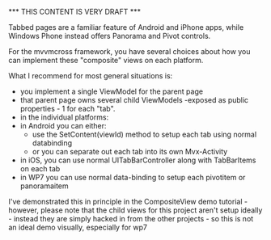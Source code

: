 *** THIS CONTENT IS VERY DRAFT ***

Tabbed pages are a familiar feature of Android and iPhone apps, while Windows Phone instead offers Panorama and Pivot controls.

For the mvvmcross framework, you have several choices about how you can implement these "composite" views on each platform.

What I recommend for most general situations is:

- you implement a single ViewModel for the parent page
- that parent page owns several child ViewModels -exposed as public properties - 1 for each "tab".
- in the individual platforms:
 - in Android you can either:
     - use the SetContent(viewId) method to setup each tab using normal databinding
      - or you can separate out each tab into its own Mvx-Activity
 - in iOS, you can use normal UITabBarController along with TabBarItems on each tab
 - in WP7 you can use normal data-binding to setup each pivotitem or panoramaitem

I've demonstrated this in principle in the CompositeView demo tutorial - however, please note that the child views for this project aren't setup ideally - instead they are simply hacked in from the other projects - so this is not an ideal demo visually, especially for wp7

